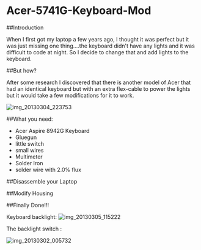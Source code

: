 Acer-5741G-Keyboard-Mod
=======================

##Introduction

When I first got my laptop a few years ago, I thought it was perfect but it was just missing one thing....the keyboard didn't have any lights and it was difficult to code at night.
So I decide to change that and add lights to the keyboard.


##But how?

After some research I discovered that there is another model of Acer that had an identical keyboard but with an extra flex-cable to power the lights but it would take a few modifications for it to work.

![img_20130304_223753](https://cloud.githubusercontent.com/assets/6955509/3062219/0fc83792-e219-11e3-9008-f216b987ae30.jpg)

##What you need:

* Acer Aspire 8942G Keyboard
* Gluegun
* little switch
* small wires
* Multimeter
* Solder Iron
* solder wire with 2.0% flux

##Disassemble your Laptop

##Modify Housing



##Finally Done!!!

Keyboard backlight:
![img_20130305_115222](https://cloud.githubusercontent.com/assets/6955509/3062333/ca7207c4-e21b-11e3-88d3-ec5f27f2b714.jpg)

The backlight switch :

![img_20130302_005732](https://cloud.githubusercontent.com/assets/6955509/3062337/fc125306-e21b-11e3-8cbd-c67d985095be.jpg)

